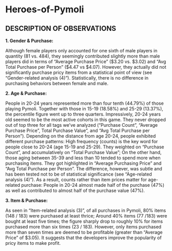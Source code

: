 # Heroes-of-Pymoli

<h2>DESCRIPTION OF OBSERVATIONS</h2>

<p><strong>1. Gender & Purchase:</strong></p>

<p>Although female players only accounted for one sixth of male players in quantity (81 vs. 484), they seemingly contributed slightly more than male players did in terms of “Average Purchase Price” ($3.20 vs. $3.02) and “Avg Total Purchase per Person” ($4.47 vs $4.07). However, they actually did not significantly purchase pricy items from a statistical point of view (see “Gender-related analysis (4)”). Statistically, there is no difference in purchasing behaviors between female and male.</p>

<p><strong>2. Age & Purchase:</strong></p>

<p>People in 20-24 years represented more than four tenth (44.79%) of those playing Pymoli. Together with those in 15-19 (18.58%) and 25-29 (13.37%), the percentile figure went up to three quarters. Impressively, 20-24 years old seemed to be the most active cohorts in this game. They never dropped out of top three for all tags we’ve analyzed (“Purchase Count”, “Average Purchase Price”, Total Purchase Value”, and “Avg Total Purchase per Person”). Depending on the distance from age 20-24, people exhibited different purchase patterns: High frequency (counts) is the key word for people close to 20-24 (age 15-19 and 25-29). They weighted on “Purchase Count”, and accumulatively on “Total Purchase Value”; On the other hand, those aging between 35-39 and less than 10 tended to spend more when purchasing items. They got highlighted in “Average Purchasing Price” and “Avg Total Purchase per Person”. The difference, however, was subtle and has been tested not to be of statistical significance (see “Age-related analysis (4)”). As a result, counts rather than item prices matter for age-related purchase: People in 20-24 almost made half of the purchase (47%) as well as contributed to almost half of the purchase value (47%).</p>

<p><strong>3. Item & Purchase:</strong></p>

<p>As seen in “Item-related analysis (3)”, of all purchases in Pymoli, 80% items (148 / 183) were purchased at least thrice; Around 40% items (77 /183) were bought at least five times; the figure sharply drop to roughly 10% for items purchased more than six times (23 / 183). However, only items purchased more than seven times are deemed to be profitable (greater than “Average Price” of $3.05). It suggests that the developers improve the popularity of pricy items to make profit.</p>
